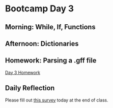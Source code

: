 # Bootcamp Day 3

## Morning: While, If, Functions

## Afternoon: Dictionaries

## Homework: Parsing a .gff file

[Day 3 Homework](../assignments/bootcamp/parsing_gff/assignment/index.md)

## Daily Reflection

Please fill out [this survey](https://forms.gle/JtFJ9qV6wumP2vPY6) today at the end of class. 
